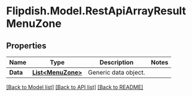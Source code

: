 # Flipdish.Model.RestApiArrayResultMenuZone
## Properties

Name | Type | Description | Notes
------------ | ------------- | ------------- | -------------
**Data** | [**List&lt;MenuZone&gt;**](MenuZone.md) | Generic data object. | 

[[Back to Model list]](../README.md#documentation-for-models) [[Back to API list]](../README.md#documentation-for-api-endpoints) [[Back to README]](../README.md)

